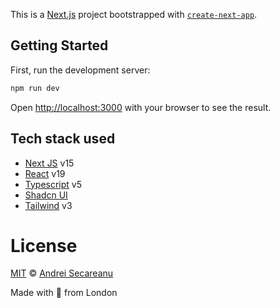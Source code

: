 This is a [Next.js](https://nextjs.org) project bootstrapped with [`create-next-app`](https://nextjs.org/docs/app/api-reference/cli/create-next-app).

## Getting Started

First, run the development server:

```bash
npm run dev
```

Open [http://localhost:3000](http://localhost:3000) with your browser to see the result.

## Tech stack used

- [Next JS](https://nextjs.org/) v15
- [React](https://react.dev/) v19
- [Typescript](https://www.typescriptlang.org/) v5
- [Shadcn UI](https://ui.shadcn.com/)
- [Tailwind](https://tailwindcss.com/) v3

# License

[MIT](https://github.com/s3c4/lazy?tab=MIT-1-ov-file) © [Andrei Secareanu](https://github.com/s3c4)

Made with :blue_heart: from London


